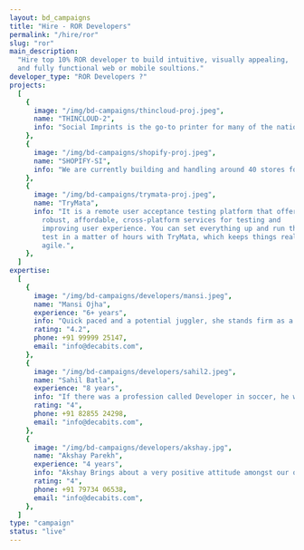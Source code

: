 ```yaml
---
layout: bd_campaigns
title: "Hire - ROR Developers"
permalink: "/hire/ror"
slug: "ror"
main_description:
  "Hire top 10% ROR developer to build intuitive, visually appealing,
  and fully functional web or mobile soultions."
developer_type: "ROR Developers ?"
projects:
  [
    {
      image: "/img/bd-campaigns/thincloud-proj.jpeg",
      name: "THINCLOUD-2",
      info: "Social Imprints is the go-to printer for many of the nation’s top brands that utilize high-quality branded merchandise as a meaningful part of their marketing strategy.",
    },
    {
      image: "/img/bd-campaigns/shopify-proj.jpeg",
      name: "SHOPIFY-SI",
      info: "We are currently building and handling around 40 stores for various clients of Social Imprints such as Stripe, Adobe. Elastic etc. We are also maintaining over 10 Shopify Custom Apps for many use cases like promo code generation, E-Wallet etc.",
    },
    {
      image: "/img/bd-campaigns/trymata-proj.jpeg",
      name: "TryMata",
      info: "It is a remote user acceptance testing platform that offers
        robust, affordable, cross-platform services for testing and
        improving user experience. You can set everything up and run the
        test in a matter of hours with TryMata, which keeps things really
        agile.",
    },
  ]
expertise:
  [
    {
      image: "/img/bd-campaigns/developers/mansi.jpeg",
      name: "Mansi Ojha",
      experience: "6+ years",
      info: "Quick paced and a potential juggler, she stands firm as a completely laser focussed Software developer who never fails to amaze everyone with her skills.",
      rating: "4.2",
      phone: +91 99999 25147,
      email: "info@decabits.com",
    },
    {
      image: "/img/bd-campaigns/developers/sahil2.jpeg",
      name: "Sahil Batla",
      experience: "8 years",
      info: "If there was a profession called Developer in soccer, he would have been the brand ambassador but till the game officially launches, he is a master at his work as a tech lead. With a vast range of skills and experience of 6+ years at the technical end, he geared up to take Decabits under his wings a year back.",
      rating: "4",
      phone: +91 82855 24298,
      email: "info@decabits.com",
    },
    {
      image: "/img/bd-campaigns/developers/akshay.jpg",
      name: "Akshay Parekh",
      experience: "4 years",
      info: "Akshay Brings about a very positive attitude amongst our organisation and his way of working is different from others but remarkable on the other hand !",
      rating: "4",
      phone: +91 79734 06538,
      email: "info@decabits.com",
    },
  ]
type: "campaign"
status: "live"
---
```

